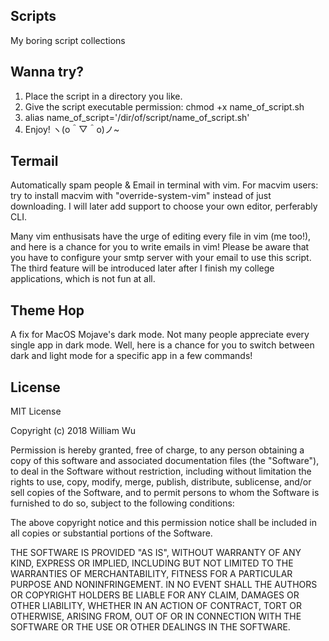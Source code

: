 ## Scripts
My boring script collections

## Wanna try?
1. Place the script in a directory you like.
2. Give the script executable permission: chmod +x name_of_script.sh
3. alias name_of_script='/dir/of/script/name_of_script.sh'
4. Enjoy! ヽ(o＾▽＾o)ノ~

## Termail
Automatically spam people & Email in terminal with vim. For macvim users: try to install macvim with "override-system-vim" instead of just downloading. I will later add support to choose your own editor, perferably CLI.

Many vim enthusisats have the urge of editing every file in vim (me too!), and here is a chance for you to write emails in vim! Please be aware that you have to configure your smtp server with your email to use this script. The third feature will be introduced later after I finish my college applications, which is not fun at all.
## Theme Hop
A fix for MacOS Mojave's dark mode. Not many people appreciate every single app in dark mode.
Well, here is a chance for you to switch between dark and light mode for a specific app in a few commands!

## License
MIT License

Copyright (c) 2018 William Wu

Permission is hereby granted, free of charge, to any person obtaining a copy
of this software and associated documentation files (the "Software"), to deal
in the Software without restriction, including without limitation the rights
to use, copy, modify, merge, publish, distribute, sublicense, and/or sell
copies of the Software, and to permit persons to whom the Software is
furnished to do so, subject to the following conditions:

The above copyright notice and this permission notice shall be included in all
copies or substantial portions of the Software.

THE SOFTWARE IS PROVIDED "AS IS", WITHOUT WARRANTY OF ANY KIND, EXPRESS OR
IMPLIED, INCLUDING BUT NOT LIMITED TO THE WARRANTIES OF MERCHANTABILITY,
FITNESS FOR A PARTICULAR PURPOSE AND NONINFRINGEMENT. IN NO EVENT SHALL THE
AUTHORS OR COPYRIGHT HOLDERS BE LIABLE FOR ANY CLAIM, DAMAGES OR OTHER
LIABILITY, WHETHER IN AN ACTION OF CONTRACT, TORT OR OTHERWISE, ARISING FROM,
OUT OF OR IN CONNECTION WITH THE SOFTWARE OR THE USE OR OTHER DEALINGS IN THE
SOFTWARE.
